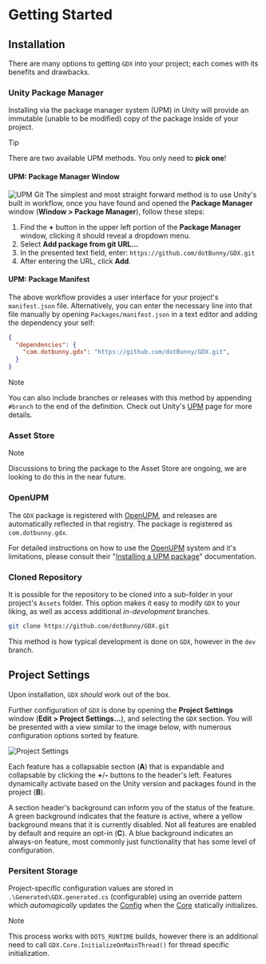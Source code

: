 # Getting Started

## Installation

There are many options to getting `GDX` into your project; each comes with its benefits and drawbacks.

### Unity Package Manager

Installing via the package manager system (UPM) in Unity will provide an immutable (unable to be modified) copy of the package inside of your project.

> [!TIP]
> There are two available UPM methods. You only need to **pick one**!

#### UPM: Package Manager Window

![UPM Git](/images/manual/getting-started/upm-gdx-github.gif)
The simplest and most straight forward method is to use Unity's built in workflow, once you have found and opened the **Package Manager** window (**Window > Package Manager**), follow these steps:

1. Find the **+** button in the upper left portion of the **Package Manager** window, clicking it should reveal a dropdown menu.
2. Select **Add package from git URL...**
3. In the presented text field, enter: `https://github.com/dotBunny/GDX.git`
4. After entering the URL, click **Add**.

#### UPM: Package Manifest

The above workflow provides a user interface for your project's `manifest.json` file. Alternatively,  you can enter the necessary line into that file manually by opening `Packages/manifest.json` in a text editor and adding the dependency your self:

```json
{
  "dependencies": {
    "com.dotbunny.gdx": "https://github.com/dotBunny/GDX.git",
  }
}
```

> [!NOTE]
> You can also include branches or releases with this method by appending `#branch` to the end of the definition. Check out Unity's [UPM](https://docs.unity3d.com/Manual/upm-git.html) page for more details.

### Asset Store

> [!NOTE]
> Discussions to bring the package to the Asset Store are ongoing, we are looking to do this in the near future.

### OpenUPM

The `GDX` package is registered with [OpenUPM](https://openupm.com/), and releases are automatically reflected in that registry. The package is registered as `com.dotbunny.gdx`.

For detailed instructions on how to use the [OpenUPM](https://openupm.com/) system and it's limitations, please consult their "[Installing a UPM package](https://openupm.com/docs/getting-started.html#installing-a-upm-package)" documentation.

### Cloned Repository

It is possible for the repository to be cloned into a sub-folder in your project's `Assets` folder. This option makes it easy to modify `GDX` to your liking, as well as access additional _in-development_ branches.

```bash
git clone https://github.com/dotBunny/GDX.git
```

This method is how typical development is done on `GDX`, however in the `dev` branch.

## Project Settings

Upon installation, `GDX` _should_ work out of the box.

Further configuration of `GDX` is done by opening the **Project Settings** window (**Edit > Project Settings...**), and selecting the `GDX` section. You will be presented with a view similar to the image below, with numerous configuration options sorted by feature.

![Project Settings](/images/manual/getting-started/gdx-config.png)

Each feature has a collapsable section (**A**) that is expandable and collapsable by clicking the **+**/**-** buttons to the header's left. Features dynamically activate based on the Unity version and packages found in the project (**B**).

A section header's background can inform you of the status of the feature. A green background indicates that the feature is active, where a yellow background means that it is currently disabled. Not all features are enabled by default and require an opt-in (**C**). A blue background indicates an always-on feature, most commonly just functionality that has some level of configuration.

### Persitent Storage

Project-specific configuration values are stored in `.\Generated\GDX.generated.cs` (configurable) using an override pattern which _automagically_ updates the [Config](xref:GDX.Config) when the [Core](xref:GDX.Core) statically initializes.

> [!NOTE]
> This process works with `DOTS_RUNTIME` builds, however there is an additional need to call `GDX.Core.InitializeOnMainThread()` for thread specific initialization.
